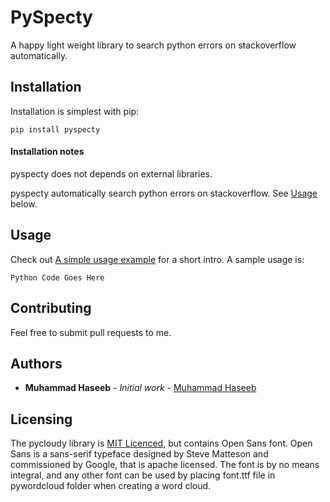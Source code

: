 # PySpecty
A happy light weight library to search python errors on stackoverflow automatically.

## Installation

Installation is simplest with pip:

    pip install pyspecty
    

#### Installation notes

pyspecty does not depends on external libraries.

pyspecty automatically search python errors on stackoverflow. See [Usage](#usage) below.

## Usage

Check out [A simple usage example](Example/main.py) for a short intro. A sample usage is:

`Python Code Goes Here`

## Contributing

Feel free to submit pull requests to me.

## Authors

* **Muhammad Haseeb** - *Initial work* - [Muhammad Haseeb](https://github.com/iam-mhaseeb)

## Licensing
The pycloudy library is [MIT Licenced](LICENSE), but contains Open Sans font. Open Sans is a sans-serif typeface designed by Steve Matteson and commissioned by Google, that is apache licensed.
The font is by no means integral, and any other font can be used by placing font.ttf file in pywordcloud folder when creating a word cloud.
